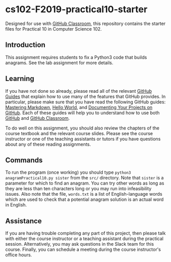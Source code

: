 # cs102-F2019-practical10-starter

Designed for use with [GitHub Classroom](https://classroom.github.com/), this repository contains the starter files for Practical 10 in Computer Science 102.



## Introduction

This assignment requires students to fix a Python3 code that builds anagrams. See the lab assignment for more details.



## Learning

If you have not done so already, please read all of the relevant [GitHub Guides](https://guides.github.com/) that explain how to use many of the features that GitHub provides. In particular, please make sure that you have read the following GitHub guides: [Mastering Markdown](https://guides.github.com/features/mastering-markdown/), [Hello World](https://guides.github.com/activities/hello-world/), and [Documenting Your Projects on GitHub](https://guides.github.com/features/wikis/). Each of these guides will help you to understand how to use both [GitHub](http://github.com) and [GitHub Classroom](https://classroom.github.com/).

To do well on this assignment, you should also review the chapters of the course textbook and the relevant course slides. Please see the course instructor or one of the teaching assistants or tutors if you have questions about any of these reading assignments.

## Commands

To run the program (once working) you should type `python3 anagramPractical10.py sister` from the `src/` directory. Note that `sister` is a parameter for which to find an anagram. You can try other words as long as they are less than ten characters long or you may run into infeasibility issues. Also note that the file, `words.txt` is a list of English-language words which are used to check that a potential anagram solution is an actual word in English.


## Assistance

If you are having trouble completing any part of this project, then please talk with either the course instructor or a teaching assistant during the practical session. Alternatively, you may ask questions in the Slack team for this course. Finally, you can schedule a meeting during the course instructor's office hours.
